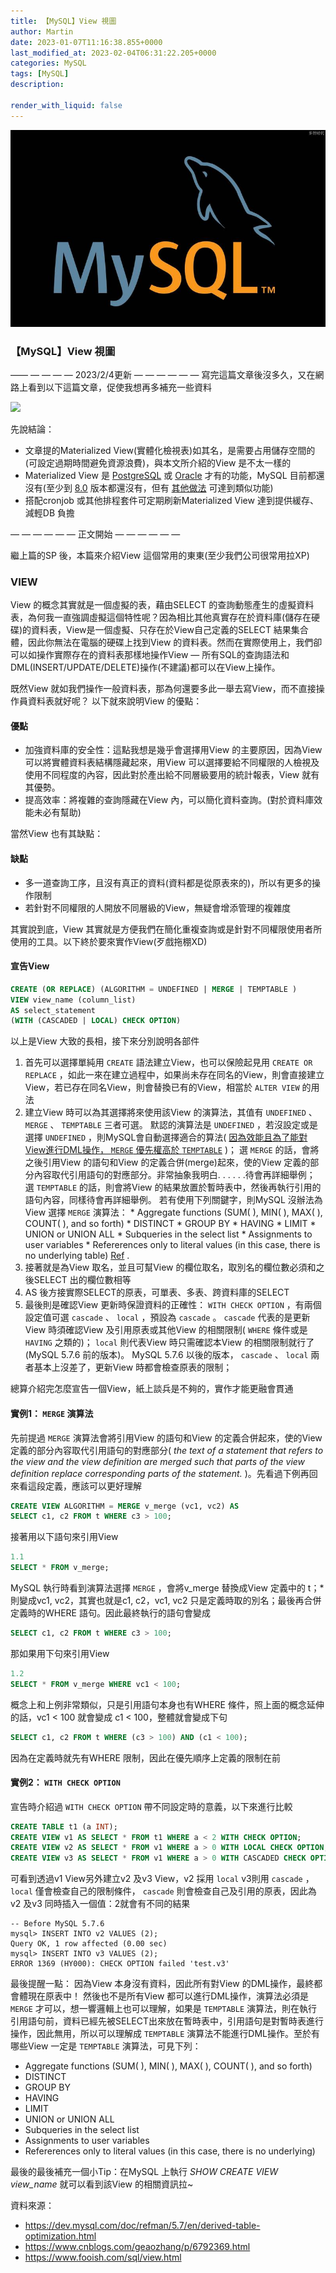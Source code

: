 ```yaml
---
title: 【MySQL】View 視圖
author: Martin
date: 2023-01-07T11:16:38.855+0000
last_modified_at: 2023-02-04T06:31:22.205+0000
categories: MySQL
tags: [MySQL]
description: 

render_with_liquid: false
---
```




![](/assets/d1addf5d6fda/1*7XnWTCnf_mdCiBO_-CH4Ug.png)

### 【MySQL】View 視圖

—— — — — — 2023/2/4更新 — — — — — — 
寫完這篇文章後沒多久，又在網路上看到以下這篇文章，促使我想再多補充一些資料


[![](https://miro.medium.com/v2/resize:fit:1200/1*ztVObsCwacsVvawsrn9guw.png)](https://harryuan-65.medium.com/%E6%8F%90%E5%8D%87%E6%9C%8D%E5%8B%99%E6%95%88%E8%83%BD-%E6%B8%9B%E8%BC%95db%E8%B2%A0%E6%93%94-2-materialized-view-d6addb870c51)


先說結論：
- 文章提的Materialized View\(實體化檢視表\)如其名，是需要占用儲存空間的\(可設定過期時間避免資源浪費\)，與本文所介紹的View 是不太一樣的
- Materialized View 是 [PostgreSQL](https://www.postgresql.org/docs/current/rules-materializedviews.html) 或 [Oracle](https://oracle-base.com/articles/misc/materialized-views) 才有的功能，MySQL 目前都還沒有\(至少到 [8\.0](https://dev.mysql.com/doc/refman/8.0/en/faqs-views.html#faq-mysql-have-materialized-views) 版本都還沒有，但有 [其他做法](https://bobcares.com/blog/mysql-materialized-views/) 可達到類似功能\)
- 搭配cronjob 或其他排程套件可定期刷新Materialized View 達到提供緩存、減輕DB 負擔


— — — — — — 正文開始 — — — — — —

繼上篇的SP 後，本篇來介紹View 這個常用的東東\(至少我們公司很常用拉XP\)
### VIEW

View 的概念其實就是一個虛擬的表，藉由SELECT 的查詢動態產生的虛擬資料表，為何我一直強調虛擬這個特性呢？因為相比其他真實存在於資料庫\(儲存在硬碟\)的資料表，View是一個虛擬、只存在於View自己定義的SELECT 結果集合體，因此你無法在電腦的硬碟上找到View 的資料表。然而在實際使用上，我們卻可以如操作實際存在的資料表那樣地操作View — 所有SQL的查詢語法和DML\(INSERT/UPDATE/DELETE\)操作\(不建議\)都可以在View上操作。

既然View 就如我們操作一般資料表，那為何還要多此一舉去寫View，而不直接操作員資料表就好呢？ 以下就來說明View 的優點：
#### 優點
- 加強資料庫的安全性：這點我想是幾乎會選擇用View 的主要原因，因為View 可以將實體資料表結構隱藏起來，用View 可以選擇要給不同權限的人檢視及使用不同程度的內容，因此對於產出給不同層級要用的統計報表，View 就有其優勢。
- 提高效率：將複雜的查詢隱藏在View 內，可以簡化資料查詢。\(對於資料庫效能未必有幫助\)


當然View 也有其缺點：
#### 缺點
- 多一道查詢工序，且沒有真正的資料\(資料都是從原表來的\)，所以有更多的操作限制
- 若針對不同權限的人開放不同層級的View，無疑會增添管理的複雜度


其實說到底，View 其實就是方便我們在簡化重複查詢或是針對不同權限使用者所使用的工具。以下終於要來實作View\(歹戲拖棚XD\)
#### 宣告View
```sql
CREATE (OR REPLACE) (ALGORITHM = UNDEFINED | MERGE | TEMPTABLE ) 
VIEW view_name (column_list)
AS select_statement
(WITH (CASCADED | LOCAL) CHECK OPTION)
```

以上是View 大致的長相，接下來分別說明各部件
1. 首先可以選擇單純用 `CREATE` 語法建立View，也可以保險起見用 `CREATE OR REPLACE` ，如此一來在建立過程中，如果尚未存在同名的View，則會直接建立View，若已存在同名View，則會替換已有的View，相當於 `ALTER VIEW` 的用法
2. 建立View 時可以為其選擇將來使用該View 的演算法，其值有 `UNDEFINED` 、 `MERGE` 、 `TEMPTABLE` 三者可選。
默認的演算法是 `UNDEFINED` ，若沒設定或是選擇 `UNDEFINED` ，則MySQL會自動選擇適合的算法\( [因為效能且為了能對View進行DML操作， `MERGE` 優先權高於 `TEMPTABLE`](https://dev.mysql.com/doc/refman/5.7/en/view-algorithms.html) \)；
選 `MERGE` 的話，會將之後引用View 的語句和View 的定義合併\(merge\)起來，使的View 定義的部分內容取代引用語句的對應部分。非常抽象我明白\. \. \. \. \. \.待會再詳細舉例；
選 `TEMPTABLE` 的話，則會將View 的結果放置於暫時表中，然後再執行引用的語句內容，同樣待會再詳細舉例。
若有使用下列關鍵字，則MySQL 沒辦法為View 選擇 `MERGE` 演算法：
\* Aggregate functions \(SUM\( \), MIN\( \), MAX\( \), COUNT\( \), and so forth\)
\* DISTINCT
\* GROUP BY
\* HAVING
\* LIMIT
\* UNION or UNION ALL
\* Subqueries in the select list
\* Assignments to user variables
\* Refererences only to literal values \(in this case, there is no underlying table\)
[Ref](https://dev.mysql.com/doc/refman/5.7/en/derived-table-optimization.html) \.
3. 接著就是為View 取名，並且可幫View 的欄位取名，取別名的欄位數必須和之後SELECT 出的欄位數相等
4. AS 後方接實際SELECT的原表，可單表、多表、跨資料庫的SELECT
5. 最後則是確認View 更新時保證資料的正確性： `WITH CHECK OPTION` ，有兩個設定值可選 `cascade` 、 `local` ，預設為 `cascade` 。
`cascade` 代表的是更新View 時須確認View 及引用原表或其他View 的相關限制\( `WHERE` 條件或是 `HAVING` 之類的\)；
`local` 則代表View 時只需確認本View 的相關限制就行了\(MySQL 5\.7\.6 前的版本\)。
MySQL 5\.7\.6 以後的版本， `cascade` 、 `local` 兩者基本上沒差了，更新View 時都會檢查原表的限制；


總算介紹完怎麼宣告一個View，紙上談兵是不夠的，實作才能更融會貫通
#### 實例1： `MERGE` 演算法

先前提過 `MERGE` 演算法會將引用View 的語句和View 的定義合併起來，使的View 定義的部分內容取代引用語句的對應部分\( _the text of a statement that refers to the view and the view definition are merged such that parts of the view definition replace corresponding parts of the statement\._ \)。先看過下例再回來看這段定義，應該可以更好理解
```sql
CREATE VIEW ALGORITHM = MERGE v_merge (vc1, vc2) AS
SELECT c1, c2 FROM t WHERE c3 > 100;
```

接著用以下語句來引用View
```sql
1.1
SELECT * FROM v_merge;
```

MySQL 執行時看到演算法選擇 `MERGE` ，會將v\_merge 替換成View 定義中的 t；\* 則變成vc1, vc2，其實也就是c1, c2，vc1, vc2 只是定義時取的別名；最後再合併定義時的WHERE 語句。因此最終執行的語句會變成
```sql
SELECT c1, c2 FROM t WHERE c3 > 100;
```

那如果用下句來引用View
```sql
1.2
SELECT * FROM v_merge WHERE vc1 < 100;
```

概念上和上例非常類似，只是引用語句本身也有WHERE 條件，照上面的概念延伸的話，vc1 < 100 就會變成 c1 < 100，整體就會變成下句
```sql
SELECT c1, c2 FROM t WHERE (c3 > 100) AND (c1 < 100);
```

因為在定義時就先有WHERE 限制，因此在優先順序上定義的限制在前
#### 實例2： `WITH CHECK OPTION`

宣告時介紹過 `WITH CHECK OPTION` 帶不同設定時的意義，以下來進行比較
```sql
CREATE TABLE t1 (a INT);
CREATE VIEW v1 AS SELECT * FROM t1 WHERE a < 2 WITH CHECK OPTION;
CREATE VIEW v2 AS SELECT * FROM v1 WHERE a > 0 WITH LOCAL CHECK OPTION;
CREATE VIEW v3 AS SELECT * FROM v1 WHERE a > 0 WITH CASCADED CHECK OPTION;
```

可看到透過v1 View另外建立v2 及v3 View，v2 採用 `local` v3則用 `cascade` ， `local` 僅會檢查自己的限制條件， `cascade` 則會檢查自己及引用的原表，因此為v2 及v3 同時插入一個值：2就會有不同的結果
```
-- Before MySQL 5.7.6
mysql> INSERT INTO v2 VALUES (2);
Query OK, 1 row affected (0.00 sec)
mysql> INSERT INTO v3 VALUES (2);
ERROR 1369 (HY000): CHECK OPTION failed 'test.v3'
```

最後提醒一點： 因為View 本身沒有資料，因此所有對View 的DML操作，最終都會體現在原表中！
然後也不是所有View 都可以進行DML操作，演算法必須是 `MERGE` 才可以，想一響邏輯上也可以理解，如果是 `TEMPTABLE` 演算法，則在執行引用語句前，資料已經先被SELECT出來放在暫時表中，引用語句是對暫時表進行操作，因此無用，所以可以理解成 `TEMPTABLE` 演算法不能進行DML操作。至於有哪些View 一定是 `TEMPTABLE` 演算法，可見下列：

* Aggregate functions \(SUM\( \), MIN\( \), MAX\( \), COUNT\( \), and so forth\)
* DISTINCT
* GROUP BY
* HAVING
* LIMIT
* UNION or UNION ALL
* Subqueries in the select list
* Assignments to user variables
* Refererences only to literal values \(in this case, there is no underlying)

最後的最後補充一個小Tip：在MySQL 上執行 _SHOW CREATE VIEW view\_name_ 就可以看到該View 的相關資訊拉~

資料來源：

- https://dev.mysql.com/doc/refman/5.7/en/derived-table-optimization.html
- https://www.cnblogs.com/geaozhang/p/6792369.html
- https://www.fooish.com/sql/view.html





